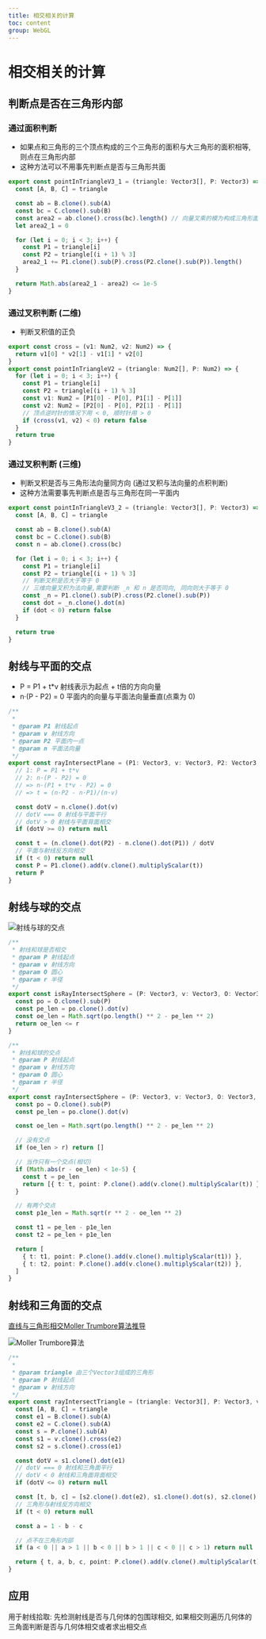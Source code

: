 ```yaml
---
title: 相交相关的计算
toc: content
group: WebGL
---
```


# 相交相关的计算

## 判断点是否在三角形内部

### 通过面积判断

- 如果点和三角形的三个顶点构成的三个三角形的面积与大三角形的面积相等, 则点在三角形内部
- 这种方法可以不用事先判断点是否与三角形共面

```ts
export const pointInTriangleV3_1 = (triangle: Vector3[], P: Vector3) => {
  const [A, B, C] = triangle

  const ab = B.clone().sub(A)
  const bc = C.clone().sub(B)
  const area2 = ab.clone().cross(bc).length() // 向量叉乘的模为构成三角形面积的两倍
  let area2_1 = 0

  for (let i = 0; i < 3; i++) {
    const P1 = triangle[i]
    const P2 = triangle[(i + 1) % 3]
    area2_1 += P1.clone().sub(P).cross(P2.clone().sub(P)).length()
  }

  return Math.abs(area2_1 - area2) <= 1e-5
}
```

### 通过叉积判断 (二维)

- 判断叉积值的正负

```ts
export const cross = (v1: Num2, v2: Num2) => {
  return v1[0] * v2[1] - v1[1] * v2[0]
}
export const pointInTriangleV2 = (triangle: Num2[], P: Num2) => {
  for (let i = 0; i < 3; i++) {
    const P1 = triangle[i]
    const P2 = triangle[(i + 1) % 3]
    const v1: Num2 = [P1[0] - P[0], P1[1] - P[1]]
    const v2: Num2 = [P2[0] - P[0], P2[1] - P[1]]
    // 顶点逆时针的情况下用 < 0, 顺时针用 > 0
    if (cross(v1, v2) < 0) return false
  }
  return true
}
```

### 通过叉积判断 (三维)

- 判断叉积是否与三角形法向量同方向 (通过叉积与法向量的点积判断)
- 这种方法需要事先判断点是否与三角形在同一平面内

```ts
export const pointInTriangleV3_2 = (triangle: Vector3[], P: Vector3) => {
  const [A, B, C] = triangle

  const ab = B.clone().sub(A)
  const bc = C.clone().sub(B)
  const n = ab.clone().cross(bc)

  for (let i = 0; i < 3; i++) {
    const P1 = triangle[i]
    const P2 = triangle[(i + 1) % 3]
    // 判断叉积是否大于等于 0
    // 三维向量叉积为法向量,需要判断 _n 和 n 是否同向, 同向则大于等于 0
    const _n = P1.clone().sub(P).cross(P2.clone().sub(P))
    const dot = _n.clone().dot(n)
    if (dot < 0) return false
  }

  return true
}
```

## 射线与平面的交点

- P = P1 + t\*v 射线表示为起点 + t倍的方向向量
- n·(P - P2) = 0 平面内的向量与平面法向量垂直(点乘为 0)

```ts
/**
 *
 * @param P1 射线起点
 * @param v 射线方向
 * @param P2 平面内一点
 * @param n 平面法向量
 */
export const rayIntersectPlane = (P1: Vector3, v: Vector3, P2: Vector3, n: Vector3) => {
  // 1: P = P1 + t*v
  // 2: n·(P - P2) = 0
  // => n·(P1 + t*v - P2) = 0
  // => t = (n·P2 - n·P1)/(n·v)

  const dotV = n.clone().dot(v)
  // dotV === 0 射线与平面平行
  // dotV > 0 射线与平面背面相交
  if (dotV >= 0) return null

  const t = (n.clone().dot(P2) - n.clone().dot(P1)) / dotV
  // 平面与射线反方向相交
  if (t < 0) return null
  const P = P1.clone().add(v.clone().multiplyScalar(t))
  return P
}
```

## 射线与球的交点

![射线与球的交点](./img/intersectSphere.jpg)

```ts
/**
 * 射线和球是否相交
 * @param P 射线起点
 * @param v 射线方向
 * @param O 圆心
 * @param r 半径
 */
export const isRayIntersectSphere = (P: Vector3, v: Vector3, O: Vector3, r: number) => {
  const po = O.clone().sub(P)
  const pe_len = po.clone().dot(v)
  const oe_len = Math.sqrt(po.length() ** 2 - pe_len ** 2)
  return oe_len <= r
}
```

```ts
/**
 * 射线和球的交点
 * @param P 射线起点
 * @param v 射线方向
 * @param O 圆心
 * @param r 半径
 */
export const rayIntersectSphere = (P: Vector3, v: Vector3, O: Vector3, r: number) => {
  const po = O.clone().sub(P)
  const pe_len = po.clone().dot(v)

  const oe_len = Math.sqrt(po.length() ** 2 - pe_len ** 2)

  // 没有交点
  if (oe_len > r) return []

  // 当作只有一个交点(相切)
  if (Math.abs(r - oe_len) < 1e-5) {
    const t = pe_len
    return [{ t: t, point: P.clone().add(v.clone().multiplyScalar(t)) }]
  }

  // 有两个交点
  const p1e_len = Math.sqrt(r ** 2 - oe_len ** 2)

  const t1 = pe_len - p1e_len
  const t2 = pe_len + p1e_len

  return [
    { t: t1, point: P.clone().add(v.clone().multiplyScalar(t1)) },
    { t: t2, point: P.clone().add(v.clone().multiplyScalar(t2)) },
  ]
}
```

## 射线和三角面的交点

[直线与三角形相交Moller Trumbore算法推导](https://www.blurredcode.com/2020/04/%E7%9B%B4%E7%BA%BF%E4%B8%8E%E4%B8%89%E8%A7%92%E5%BD%A2%E7%9B%B8%E4%BA%A4moller-trumbore%E7%AE%97%E6%B3%95%E6%8E%A8%E5%AF%BC/)

![Moller Trumbore算法](./img/mt.jpg)

```ts
/**
 *
 * @param triangle 由三个Vector3组成的三角形
 * @param P 射线起点
 * @param v 射线方向
 */
export const rayIntersectTriangle = (triangle: Vector3[], P: Vector3, v: Vector3) => {
  const [A, B, C] = triangle
  const e1 = B.clone().sub(A)
  const e2 = C.clone().sub(A)
  const s = P.clone().sub(A)
  const s1 = v.clone().cross(e2)
  const s2 = s.clone().cross(e1)

  const dotV = s1.clone().dot(e1)
  // dotV === 0 射线和三角面平行
  // dotV < 0 射线和三角面背面相交
  if (dotV <= 0) return null

  const [t, b, c] = [s2.clone().dot(e2), s1.clone().dot(s), s2.clone().dot(v)].map(item => item * (1 / dotV))
  // 三角形与射线反方向相交
  if (t < 0) return null

  const a = 1 - b - c

  // 点不在三角形内部
  if (a < 0 || a > 1 || b < 0 || b > 1 || c < 0 || c > 1) return null

  return { t, a, b, c, point: P.clone().add(v.clone().multiplyScalar(t)) }
}
```

## 应用

用于射线拾取: 先检测射线是否与几何体的包围球相交, 如果相交则遍历几何体的三角面判断是否与几何体相交或者求出相交点
